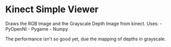Kinect Simple Viewer
====================

Draws the RGB Image and the Grayscale Depth Image from kinect.
Uses:
	- PyOpenNI
	- Pygame
	- Numpy

The performance isn't so good yet, due the mapping of depths in grayscale.
